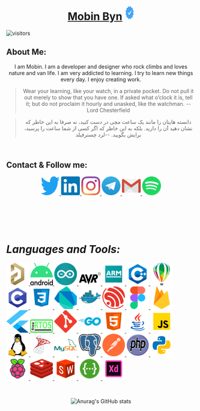 <h1 align="center">
	<a href="https://github.com/mobinbyn">Mobin Byn</a> 
	<img src="logo/verification.svg" alt="android" width="25" height="40"/>
</h1> 

![visitors](https://visitor-badge.glitch.me/badge?page_id=mobinbyn.mobinbyn)

## About Me:
<div align="center">
<p>
	I am Mobin. I am a developer and designer who rock climbs and loves nature and van life. I am very addicted to learning. I try to learn new things every day. I enjoy creating work.
</p>

> Wear your learning, like your watch, in a private pocket. Do not pull it out merely to show that you have one. If asked what o’clock it is, tell it; but do not proclaim it hourly and unasked, like the watchman.
> -- Lord Chesterfield

>دانسته هایتان را مانند یک ساعت مچی در دست کنید، نه صرفا به این خاطر که نشان دهید آن را دارید. بلکه به این خاطر که اگر کسی از شما ساعت را پرسید، برایش بگویید.
>--لرد چسترفیلد

</div>
<br>

## Contact & Follow me:
<div align="center">
		<a href="https://twitter.com/moubin_byn" target="_blank" rel="noreferrer"> 
			<img src="logo/twitter.svg" alt="twitter" width="50" height="50"/> 
		</a>
		<a href="https://www.linkedin.com/in/mobin-babaeian/" target="_blank" rel="noreferrer"> 
			<img src="logo/linkedin.svg" alt="linkedin" width="50" height="50"/> 
		</a>
		<a href="https://www.instagram.com/mobin.byn/" target="_blank" rel="noreferrer"> 
			<img src="logo/instagram.svg" alt="instagram" width="50" height="50"/> 
		</a>
		<a href="https://t.me/mobin_byn" target="_blank" rel="noreferrer"> 
			<img src="logo/telegram.svg" alt="telegram" width="50" height="50"/> 
		</a>
		<a href="mobin.byn@gmail.com" target="_blank" rel="noreferrer"> 
			<img src="logo/gmail.svg" alt="email" width="50" height="50"/> 
		</a>
		<a href="https://open.spotify.com/user/pbk6x85dzjyf2yvwpqnl8evv6?si=jlMTgBnRQQyOd9XPYEK7iw" target="_blank" rel="noreferrer"> 
			<img src="logo/spotify.svg" alt="spotify" width="50" height="50"/> 
		</a>
	</div>
<br><br><br><br><br>

# ***Languages and Tools:***
<p align="left"> 
	<a href="https://www.altium.com/" target="_blank" rel="noreferrer"> <img src="logo/altium-designer.png" alt="altium" width="60" height="60"/>	</a>
	<a href="https://developer.android.com/" target="_blank" rel="noreferrer"> <img src="logo/android.svg" alt="android" width="60" height="60"/> </a>
	<a href="https://www.arduino.cc/" target="_blank" rel="noreferrer"> <img src="logo/arduino.svg" alt="arduino" width="60" height="60"/> </a>
	<a href="https://www.microchip.com/" target="_blank" rel="noreferrer"> <img src="logo/avr.svg" alt="avr" width="60" height="35"/> </a>
	<a href="https://www.arm.com/" target="_blank" rel="noreferrer"> <img src="logo/arm-logo.svg" alt="arm" width="60" height="60"/> </a>
	<a href="https://www.w3schools.com/cpp/" target="_blank" rel="noreferrer"> <img src="logo/c++.svg" alt="c++" width="60" height="60"/> </a>
	<a href="https://www.coreldraw.com/" target="_blank" rel="noreferrer"> <img src="logo/coreldraw.svg" alt="coreldraw" width="60" height="60"/> </a>
	<a href="https://www.cprogramming.com/" target="_blank" rel="noreferrer"> <img src="logo/c-programming.svg" alt="c-programming" width="60" height="60"/> </a>
	<a href="https://www.w3schools.com/css/" target="_blank" rel="noreferrer"> <img src="logo/css3.svg" alt="css3" width="60" height="60"/> </a>
	<a href="https://www.dart.dev/" target="_blank" rel="noreferrer"> <img src="logo/dartlang.svg" alt="dart" width="60" height="60"/> </a>
	<a href="https://www.docker.com/" target="_blank" rel="noreferrer"> <img src="logo/docker.svg" alt="docker" width="60" height="60"/> </a>
	<a href="https://www.espressif.com/" target="_blank" rel="noreferrer"> <img src="logo/espressif.png" alt="esp" width="60" height="60"/> </a>
	<a href="https://www.figma.com/" target="_blank" rel="noreferrer"> <img src="logo/figma.svg" alt="figma" width="60" height="60"/> </a>
	<a href="https://www.firebase.google.com/" target="_blank" rel="noreferrer"> <img src="logo/firebase.svg" alt="firebase" width="60" height="60"/> </a>
	<a href="https://www.flutter.dev/" target="_blank" rel="noreferrer"> <img src="logo/flutter.svg" alt="flutter" width="60" height="60"/> </a>
	<a href="https://www.freertos.org/" target="_blank" rel="noreferrer"> <img src="logo/FreeRTOS.svg" alt="FreeRtos" width="60" height="35"/> </a>
	<a href="https://git-scm.com/" target="_blank" rel="noreferrer"> <img src="logo/git-scm.svg" alt="git" width="60" height="60"/> </a>
	<a href="https://go.dev/" target="_blank" rel="noreferrer"> <img src="logo/golang.svg" alt="golang" width="60" height="60"/> </a>
	<a href="https://www.w3.org/html/" target="_blank" rel="noreferrer"> <img src="logo/html-5.svg" alt="html" width="60" height="60"/> </a>
	<a href="https://www.java.com/en/" target="_blank" rel="noreferrer"> <img src="logo/java.svg" alt="java" width="60" height="60"/> </a>
	<a href="https://developer.mozilla.org/en-US/docs/Web/JavaScript" target="_blank" rel="noreferrer"> <img src="logo/javascript.svg" alt="javascript" width="60" height="60"/> </a>
	<a href="https://www.linux.org/" target="_blank" rel="noreferrer"> <img src="logo/linux.svg" alt="linux" width="60" height="60"/> </a>
	<a href="https://www.microsoft.com/en-us/sql-server" target="_blank" rel="noreferrer"> <img src="logo/microsoft-sql-server.svg" alt="sql-server" width="60" height="60"/> </a>
	<a href="https://www.mysql.com/" target="_blank" rel="noreferrer"> <img src="logo/mysql.svg" alt="mysql" width="60" height="60"/> </a>
	<a href="https://www.postgresql.org/" target="_blank" rel="noreferrer"> <img src="logo/postgresql.svg" alt="postgresql" width="60" height="60"/> </a>
	<a href="https://www.postman.com/" target="_blank" rel="noreferrer"> <img src="logo/postman.svg" alt="postman" width="60" height="60"/> </a>
	<a href="https://www.php.net/" target="_blank" rel="noreferrer"> <img src="logo/php.svg" alt="php" width="60" height="60"/> </a>
	<a href="https://www.python.org/" target="_blank" rel="noreferrer"> <img src="logo/python.svg" alt="python" width="60" height="60"/> </a>
	<a href="https://www.raspberrypi.com/" target="_blank" rel="noreferrer"> <img src="logo/raspberry-pi.svg" alt="raspberry" width="60" height="60"/> </a>
	<a href="https://www.redis.io/" target="_blank" rel="noreferrer"> <img src="logo/redis.svg" alt="redis" width="60" height="60"/> </a>
	<a href="https://www.solidworks.com/" target="_blank" rel="noreferrer"> <img src="logo/solidworks.svg" alt="solidworks" width="60" height="60"/> </a>
	<a href="https://www.solidworks.com/" target="_blank" rel="noreferrer"> <img src="logo/swagger.svg" alt="swagger" width="60" height="60"/> </a>
	<a href="https://helpx.adobe.com/support/xd.html" target="_blank" rel="noreferrer"> <img src="logo/adobe-xd.svg" alt="xd" width="60" height="60"/> </a>
</p>

<br />

<div align="center">

![Anurag's GitHub stats](https://github-readme-stats.vercel.app/api?username=mobinbyn&show_icons=true&theme=chartreuse-light)

</div>